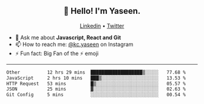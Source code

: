 <h2 align="center">👋 Hello! I'm Yaseen.</h2>
<p align="center">
  <a href="https://www.linkedin.com/in/yaseenkc/">Linkedin</a> •
  <a href="https://twitter.com/yaseeenkc">Twitter</a>
</p>


<!--- 🔭 I’m currently working at []() as an  -->
- 💬 Ask me about **Javascript, React and Git**
- 📫 How to reach me: [@kc.yaseen](https://instagram.com/kc.yaseen) on Instagram
- ⚡ Fun fact: Big Fan of the :zap: emoji

-------

<!--START_SECTION:waka-->

```txt
Other          12 hrs 29 mins  ███████████████████▒░░░░░   77.68 %
JavaScript     2 hrs 10 mins   ███▒░░░░░░░░░░░░░░░░░░░░░   13.53 %
HTTP Request   53 mins         █▒░░░░░░░░░░░░░░░░░░░░░░░   05.57 %
JSON           25 mins         ▓░░░░░░░░░░░░░░░░░░░░░░░░   02.63 %
Git Config     5 mins          ░░░░░░░░░░░░░░░░░░░░░░░░░   00.54 %
```

<!--END_SECTION:waka-->
